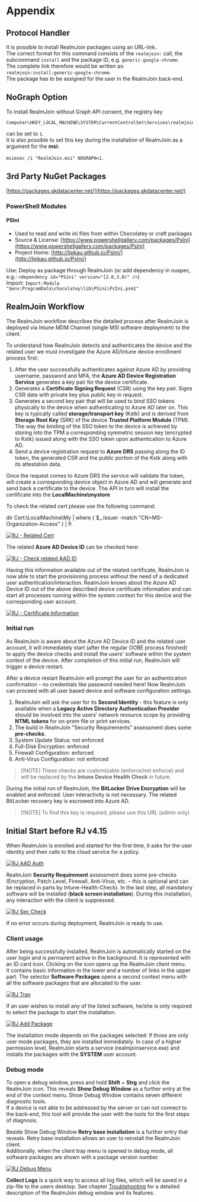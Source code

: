 # Appendix

## Protocol Handler

It is possible to install RealmJoin packages using an URL-link.  
The correct format for this command consists of the `realmjoin:` call, the subcommand `install` and the package ID, e.g. `generic-google-chrome`.  
The complete link therefore would be written as:  
`realmjoin:install:generic-google-chrome`.  
The package has to be assigned for the user in the RealmJoin back-end.

## NoGraph Option

To install RealmJoin without Graph API consent, the registry key

```text
Computer\HKEY_LOCAL_MACHINE\SYSTEM\CurrentControlSet\Services\realmjoin\Parameters\NoGraph
```

can be set to `1`.  
It is also possible to set this key during the installation of RealmJoin as a argument for the **msi**:

`msiexec /i "RealmJoin.msi" NOGRAPH=1`.

## 3rd Party NuGet Packages

[https://packages.gkdatacenter.net/](https://packages.gkdatacenter.net/)

### PowerShell Modules

#### PSIni

* Used to read and write ini files from within Chocolatey or craft packages
* Source & License: [https://www.powershellgallery.com/packages/PsIni](https://www.powershellgallery.com/packages/PsIni)
* Project Home: [http://lipkau.github.io/PsIni/](http://lipkau.github.io/PsIni/)

Use: Deploy as package through RealmJoin \(or add dependency in nuspec, e.g.: `<dependency id="PSini" version="[2.0,3.0)" />`\)  
 Import: `Import-Module "$env:ProgramData\chocolatey\lib\PSini\PsIni.psm1"`

## RealmJoin Workflow

The RealmJoin workflow describes the detailed process after RealmJoin is deployed via Intune MDM Channel \(single MSI software deployment\) to the client.

To understand how RealmJoin detects and authenticates the device and the related user we must investigate the Azure AD/Intune device enrollment process first:

1. After the user successfully authenticates against Azure AD by providing username, password and MFA, the **Azure AD Device Registration Service** generates a key pair for the device certificate.
2. Generates a **Certificate Signing Request** \(CSR\) using the key pair. Signs CSR data with private key plus public key in request.
3. Generates a second key pair that will be used to bind SSO tokens physically to the device when authenticating to Azure AD later on. This key is typically called **storage/transport key** \(Kstk\) and is derived from **Storage Root Key** \(SRK\) of the device **Trusted Platform Module** \(TPM\). The way the binding of the SSO token to the device is achieved by storing into the TPM a corresponding symmetric session key \(encrypted to Kstk\) issued along with the SSO token upon authentication to Azure AD.
4. Send a device registration request to **Azure DRS** passing along the ID token, the generated CSR and the public portion of the Kstk along with its attestation data.

Once the request comes to Azure DRS the service will validate the token, will create a corresponding device object in Azure AD and will generate and send back a certificate to the device. The API in turn will install the certificate into the **LocalMachine\mystore**

To check the related cert please use the following command:

dir Cert:\LocalMachine\My \| where { $\_.Issuer -match "CN=MS-Organization-Access" } \| fl

[![RJ - Related Cert](.gitbook/assets/rj-workflow1.png)](https://github.com/realmjoin/realmjoin-gitbooks/tree/3c2250fcc0d712e1b40ac535a1766b57ce01910c/docs/media/rj-workflow1.png)

The related **Azure AD Device ID** can be checked here:

[![RJ - Check related AAD ID](.gitbook/assets/rj-workflow2.png)](https://github.com/realmjoin/realmjoin-gitbooks/tree/3c2250fcc0d712e1b40ac535a1766b57ce01910c/docs/media/rj-workflow2.png)

Having this information available out of the related certificate, RealmJoin is now able to start the provisioning process without the need of a dedicated user authentication/interaction. RealmJoin knows about the Azure AD Device ID out of the above described device certificate information and can start all processes running within the system context for this device and the corresponding user account.

[![RJ - Certificate Information](.gitbook/assets/rj-workflow3.png)](https://github.com/realmjoin/realmjoin-gitbooks/tree/3c2250fcc0d712e1b40ac535a1766b57ce01910c/docs/media/rj-workflow3.png)

### Initial run

As RealmJoin is aware about the Azure AD Device ID and the related user account, it will immediately start \(after the regular OOBE process finished\) to apply the device checks and install the users' software within the system context of the device. After completion of this initial run, RealmJoin will trigger a device restart.

After a device restart RealmJoin will prompt the user for an authentication confirmation - no credentials like password needed here! Now RealmJoin can proceed with all user based device and software configuration settings.

1. RealmJoin will ask the user for its **Second Identity** - this feature is only available when a **Legacy Active Directory Authentication Provider** should be involved into the users' network resource scope by providing **NTML tokens** for on-prem file or print services.
2. The build in RealmJoin "Security Requirements" assessment does some **pre-checks**:
3. System Update Status: not enforced
4. Full-Disk Encryption: enforced
5. Firewall Configuration: enforced
6. Anti-Virus Configuration: not enforced  

> \[!NOTE\] These checks are customizable \(enforce/not enforce\) and will be replaced by the **Intune Device Health Check** in future.

During the initial run of RealmJoin, the **BitLocker Drive Encryption** will be enabled and enforced. User interactivity is not necessary. The related BitLocker recovery key is escrowed into Azure AD.

> \[!NOTE\] To find this key is required, please use this URL \(admin only\)

## Initial Start before RJ v4.15

When RealmJoin is enrolled and started for the first time, it asks for the user identity and then calls to the cloud service for a policy.

[![RJ AAD Auth](.gitbook/assets/rj-aad-auth.png)](https://github.com/realmjoin/realmjoin-gitbooks/tree/3c2250fcc0d712e1b40ac535a1766b57ce01910c/docs/media/rj-aad-auth.png)

RealmJoin **Security Requirement** assessment does some pre-checks \(Encryption, Patch Level, Firewall, Anti-Virus, etc. – this is optional and can be replaced in parts by Intune-Health-Check\). In the last step, all mandatory software will be installed \(**black screen installation**\). During this installation, any interaction with the client is suppressed.

[![RJ Sec Check](.gitbook/assets/rj-sec-check.gif)](https://github.com/realmjoin/realmjoin-gitbooks/tree/3c2250fcc0d712e1b40ac535a1766b57ce01910c/docs/media/rj-sec-check.gif)

If no error occurs during deployment, RealmJoin is ready to use.

### Client usage

After being successfully installed, RealmJoin is automatically started on the user login and is permanent active in the background. It is represented with an ID card icon. Clicking on the icon opens up the RealmJoin client menu.  
It contains basic information in the lower and a number of links in the upper part. The selector **Software Packages** opens a second context menu with all the software packages that are allocated to the user.

[![RJ Tray](.gitbook/assets/rj-tray-menu%20%281%29.png)](https://github.com/realmjoin/realmjoin-gitbooks/tree/3c2250fcc0d712e1b40ac535a1766b57ce01910c/docs/media/rj-tray-menu.png)

If an user wishes to install any of the listed software, he/she is only required to select the package to start the installation.

[![RJ Add Package](.gitbook/assets/rj-client-addpackage2.png)](https://github.com/realmjoin/realmjoin-gitbooks/tree/3c2250fcc0d712e1b40ac535a1766b57ce01910c/docs/media/rj-client-addpackage2.png)

The installation mode depends on the packages selected: If those are only user mode packages, they are installed immediately. In case of a higher permission level, RealmJoin starts a service \(realmjoinservice.exe\) and installs the packages with the **SYSTEM** user account.

### Debug mode

To open a debug window, press and hold **Shift** + **Strg** and click the RealmJoin icon. This reveals **Show Debug Window** as a further entry at the end of the context menu. Show Debug Window contains seven different diagnostic tools.  
If a device is not able to be addressed by the server or can not connect to the back-end, this tool will provide the user with the tools for the first steps of diagnosis.

Beside Show Debug Window **Retry base installation** is a further entry that reveals. Retry base installation allows an user to reinstall the RealmJoin client.  
Additionally, when the client tray menu is opened in debug mode, all software packages are shown with a package version number.

[![RJ Debug Menu](.gitbook/assets/rj-debug-menu.png)](https://github.com/realmjoin/realmjoin-gitbooks/tree/3c2250fcc0d712e1b40ac535a1766b57ce01910c/docs/media/rj-debug-menu.png)

**Collect Logs** is a quick way to access all log files, which will be saved in a zip-file to the users desktop. See chapter [Troublehooting](troubleshooting.md) for a detailed description of the RealmJoin debug window and its features.

